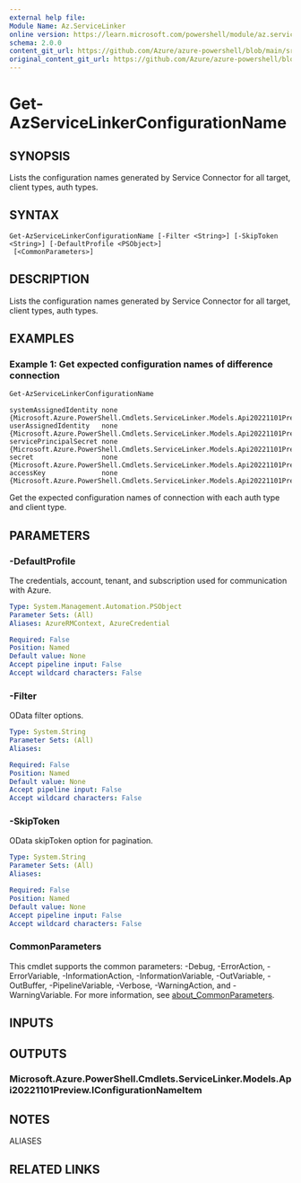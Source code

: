 ```yaml
---
external help file: 
Module Name: Az.ServiceLinker
online version: https://learn.microsoft.com/powershell/module/az.servicelinker/get-azservicelinkerconfigurationname
schema: 2.0.0
content_git_url: https://github.com/Azure/azure-powershell/blob/main/src/ServiceLinker/ServiceLinker/help/Get-AzServiceLinkerConfigurationName.md
original_content_git_url: https://github.com/Azure/azure-powershell/blob/main/src/ServiceLinker/ServiceLinker/help/Get-AzServiceLinkerConfigurationName.md
---
```


# Get-AzServiceLinkerConfigurationName

## SYNOPSIS
Lists the configuration names generated by Service Connector for all target, client types, auth types.

## SYNTAX

```
Get-AzServiceLinkerConfigurationName [-Filter <String>] [-SkipToken <String>] [-DefaultProfile <PSObject>]
 [<CommonParameters>]
```

## DESCRIPTION
Lists the configuration names generated by Service Connector for all target, client types, auth types.

## EXAMPLES

### Example 1: Get expected configuration names of difference connection
```powershell
Get-AzServiceLinkerConfigurationName
```

```output
systemAssignedIdentity none                    {Microsoft.Azure.PowerShell.Cmdlets.ServiceLinker.Models.Api20221101Preview.Config…
userAssignedIdentity   none                    {Microsoft.Azure.PowerShell.Cmdlets.ServiceLinker.Models.Api20221101Preview.Config…
servicePrincipalSecret none                    {Microsoft.Azure.PowerShell.Cmdlets.ServiceLinker.Models.Api20221101Preview.Config…
secret                 none                    {Microsoft.Azure.PowerShell.Cmdlets.ServiceLinker.Models.Api20221101Preview.Config…
accessKey              none                    {Microsoft.Azure.PowerShell.Cmdlets.ServiceLinker.Models.Api20221101Preview.Config…
```

Get the expected configuration names of connection with each auth type and client type.

## PARAMETERS

### -DefaultProfile
The credentials, account, tenant, and subscription used for communication with Azure.

```yaml
Type: System.Management.Automation.PSObject
Parameter Sets: (All)
Aliases: AzureRMContext, AzureCredential

Required: False
Position: Named
Default value: None
Accept pipeline input: False
Accept wildcard characters: False
```

### -Filter
OData filter options.

```yaml
Type: System.String
Parameter Sets: (All)
Aliases:

Required: False
Position: Named
Default value: None
Accept pipeline input: False
Accept wildcard characters: False
```

### -SkipToken
OData skipToken option for pagination.

```yaml
Type: System.String
Parameter Sets: (All)
Aliases:

Required: False
Position: Named
Default value: None
Accept pipeline input: False
Accept wildcard characters: False
```

### CommonParameters
This cmdlet supports the common parameters: -Debug, -ErrorAction, -ErrorVariable, -InformationAction, -InformationVariable, -OutVariable, -OutBuffer, -PipelineVariable, -Verbose, -WarningAction, and -WarningVariable. For more information, see [about_CommonParameters](http://go.microsoft.com/fwlink/?LinkID=113216).

## INPUTS

## OUTPUTS

### Microsoft.Azure.PowerShell.Cmdlets.ServiceLinker.Models.Api20221101Preview.IConfigurationNameItem

## NOTES

ALIASES

## RELATED LINKS

